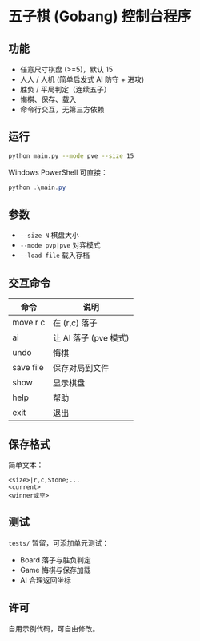 # 五子棋 (Gobang) 控制台程序

## 功能
- 任意尺寸棋盘 (>=5)，默认 15
- 人人 / 人机 (简单启发式 AI 防守 + 进攻)
- 胜负 / 平局判定（连续五子）
- 悔棋、保存、载入
- 命令行交互，无第三方依赖

## 运行
```bash
python main.py --mode pve --size 15
```
Windows PowerShell 可直接：
```powershell
python .\main.py
```

## 参数
- `--size N` 棋盘大小
- `--mode pvp|pve` 对弈模式
- `--load file` 载入存档

## 交互命令
| 命令 | 说明 |
| ---- | ---- |
| move r c | 在 (r,c) 落子 |
| ai | 让 AI 落子 (pve 模式) |
| undo | 悔棋 |
| save file | 保存对局到文件 |
| show | 显示棋盘 |
| help | 帮助 |
| exit | 退出 |

## 保存格式
简单文本：
```
<size>|r,c,Stone;...
<current>
<winner或空>
```

## 测试
`tests/` 暂留，可添加单元测试：
- Board 落子与胜负判定
- Game 悔棋与保存加载
- AI 合理返回坐标

## 许可
自用示例代码，可自由修改。
